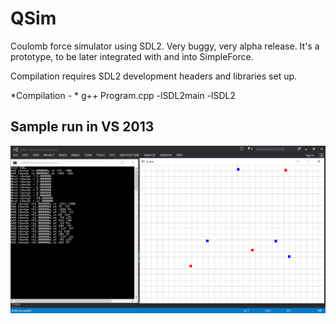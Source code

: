 # QSim

Coulomb force simulator using SDL2. Very buggy, very alpha release. It's a prototype, to be later integrated with and into SimpleForce.

Compilation requires SDL2 development headers and libraries set up.

*Compilation - * g++ Program.cpp -lSDL2main -lSDL2

## Sample run in VS 2013

![SampleRunQSim](https://github.com/TusharRakheja/QSim/blob/master/Sample%20Run.png)